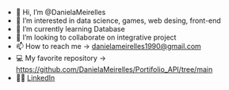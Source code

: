 - 👋 Hi, I’m @DanielaMeirelles
- 👀 I’m interested in data science, games, web desing, front-end
- 🌱 I’m currently learning Database
- 💞️ I’m looking to collaborate on integrative project
- 📫 How to reach me -> danielameirelles1990@gmail.com
- 💻 My favorite repository -> https://github.com/DanielaMeirelles/Portifolio_API/tree/main
- 👩‍💻 [LinkedIn](https://www.linkedin.com/in/daniela-meirelles-1990?utm_source=share&utm_campaign=share_via&utm_content=profile&utm_medium=android_app)
